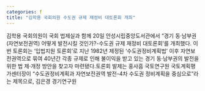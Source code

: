 ```yaml
---
categories: f
title: "김학용 국회의원 수도권 규제 재정비 대토론회 개최"
---
```

김학용 국회의원이 국회 법제실과 함께 20일 안성시립중앙도서관에서 “경기 동‧남부권(자연보전권역) 어떻게 발전시킬 것인가?-수도권 규제 재정비 대토론회’를 개최했다. 이번 토론회는 ‘입법지원 토론회’로 지난 1982년 제정된 ‘수도권정비계획법’ 이후 자연보전권역으로 묶여 40년간 각종 규제로 인해 불이익을 받고 있는 경기 동·남부권의 발전을 위한 법 제·개정 방안을 찾고자 마련됐다.토론회 발제는 홍사흠 국토연구원 국토계획평가센터장이 “수도권정비계획과 자연보전권역 발전-4차 수도권 정비계획을 중심으로”라는 제목으로, 김은경 경기연구원